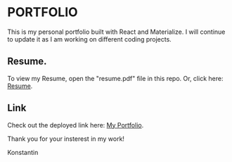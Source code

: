 # PORTFOLIO

This is my personal portfolio built with React and Materialize. 
I will continue to update it as I am working on different coding projects.

## Resume.

To view my Resume, open the "resume.pdf" file in this repo. Or, click here: [Resume](https://github.com/spclk/spclk.github.io/blob/main/resume.pdf).

## Link

Check out the deployed link here: [My Portfolio](https://spclk.github.io/).


Thank you for your insterest in my work!

Konstantin
